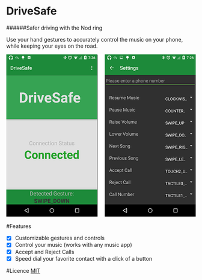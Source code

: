 # DriveSafe
######Safer driving with the Nod ring

Use your hand gestures to accurately control the music on your phone, while keeping your eyes on the road.


![alt text](https://github.com/DreamGeese/DriveSafe/blob/master/screenshots/ScreenshotsTogether25.png "Home Page")

#Features
- [x] Customizable gestures and controls
- [x] Control your music (works with any music app)
- [x] Accept and Reject Calls
- [x] Speed dial your favorite contact with a click of a button

#Licence
[MIT](https://github.com/DreamGeese/DriveSafe/blob/master/LICENCE)
